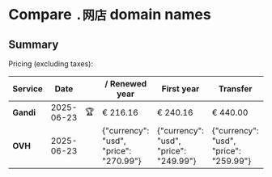 # Compare `.网店` domain names

## Summary

Pricing (excluding taxes):

| Service | Date |  | / Renewed year | First year | Transfer | Restoration |
|--|--|--|--|--|--|--|
| **Gandi** | 2025-06-23 | 🏆 | € 216.16 | € 240.16 | € 440.00 | € 495.16 |
| **OVH** | 2025-06-23 |  | {"currency": "usd", "price": "270.99"} | {"currency": "usd", "price": "249.99"} | {"currency": "usd", "price": "259.99"} |  |
